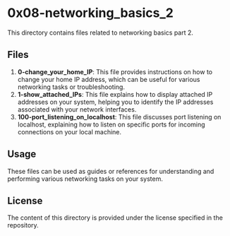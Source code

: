 # 0x08-networking_basics_2

This directory contains files related to networking basics part 2.

## Files
1. **0-change_your_home_IP**: This file provides instructions on how to change your home IP address, which can be useful for various networking tasks or troubleshooting.
2. **1-show_attached_IPs**: This file explains how to display attached IP addresses on your system, helping you to identify the IP addresses associated with your network interfaces.
3. **100-port_listening_on_localhost**: This file discusses port listening on localhost, explaining how to listen on specific ports for incoming connections on your local machine.

## Usage

These files can be used as guides or references for understanding and performing various networking tasks on your system.

## License

The content of this directory is provided under the license specified in the repository.
